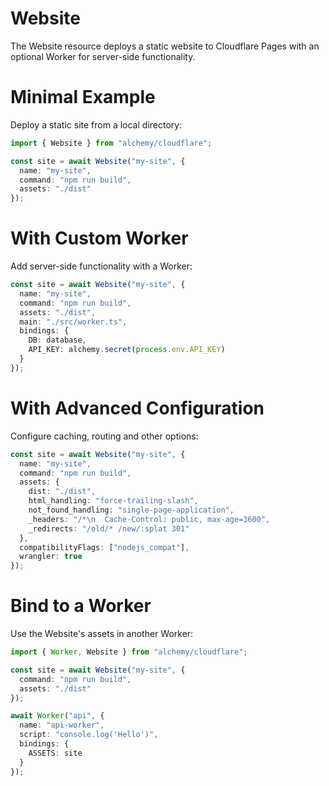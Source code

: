 # Website

The Website resource deploys a static website to Cloudflare Pages with an optional Worker for server-side functionality.

# Minimal Example

Deploy a static site from a local directory:

```ts
import { Website } from "alchemy/cloudflare";

const site = await Website("my-site", {
  name: "my-site",
  command: "npm run build",
  assets: "./dist"
});
```

# With Custom Worker

Add server-side functionality with a Worker:

```ts
const site = await Website("my-site", {
  name: "my-site", 
  command: "npm run build",
  assets: "./dist",
  main: "./src/worker.ts",
  bindings: {
    DB: database,
    API_KEY: alchemy.secret(process.env.API_KEY)
  }
});
```

# With Advanced Configuration

Configure caching, routing and other options:

```ts
const site = await Website("my-site", {
  name: "my-site",
  command: "npm run build",
  assets: {
    dist: "./dist",
    html_handling: "force-trailing-slash",
    not_found_handling: "single-page-application",
    _headers: "/*\n  Cache-Control: public, max-age=3600",
    _redirects: "/old/* /new/:splat 301"
  },
  compatibilityFlags: ["nodejs_compat"],
  wrangler: true
});
```

# Bind to a Worker

Use the Website's assets in another Worker:

```ts
import { Worker, Website } from "alchemy/cloudflare";

const site = await Website("my-site", {
  command: "npm run build",
  assets: "./dist"
});

await Worker("api", {
  name: "api-worker",
  script: "console.log('Hello')",
  bindings: {
    ASSETS: site 
  }
});
```